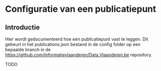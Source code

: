 # Configuratie van een publicatiepunt

## Introductie
Hier wordt gedocumenteerd hoe een publicatiepunt vast te leggen.
Dit gebeurt in het publications.json bestand in de config folder op een bepaalde branch in de <https://github.com/Informatievlaanderen/Data.Vlaanderen.be> repository.

TODO